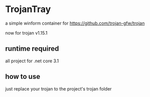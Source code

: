 # TrojanTray

a simple winform container for https://github.com/trojan-gfw/trojan

now for trojan v1.15.1

## runtime required

all project for .net core 3.1

## how to use 

just replace your trojan to the project's trojan folder
